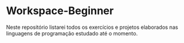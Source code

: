 # Workspace-Beginner
Neste repositório listarei todos os exercícios e projetos elaborados nas linguagens de programação estudado até o momento.
